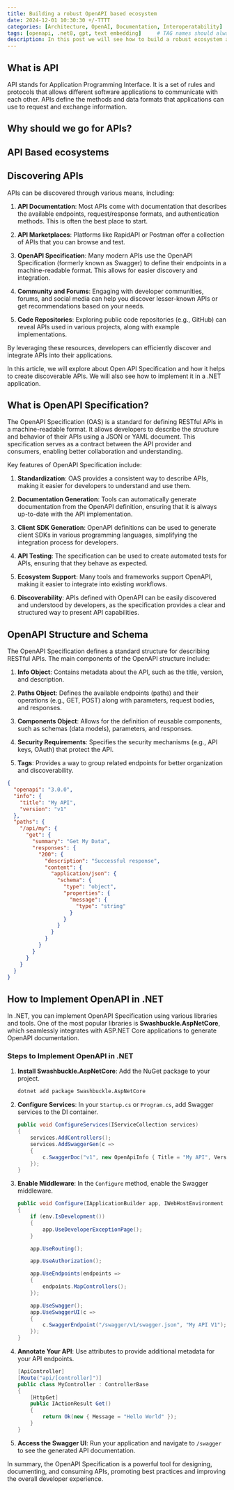 ```yaml
---
title: Building a robust OpenAPI based ecosystem
date: 2024-12-01 10:30:30 +/-TTTT
categories: [Architecture, OpenAI, Documentation, Interoperatability]
tags: [openapi, .net8, gpt, text embedding]     # TAG names should always be lowercase
description: In this post we will see how to build a robust ecosystem around OpenAPI. We will see sample implementations and best practices around .NET 8.
---
```


## What is API

API stands for Application Programming Interface. It is a set of rules and protocols that allows different software applications to communicate with each other. APIs define the methods and data formats that applications can use to request and exchange information.

## Why should we go for APIs?

## API Based ecosystems

## Discovering APIs

APIs can be discovered through various means, including:

1. **API Documentation**: Most APIs come with documentation that describes the available endpoints, request/response formats, and authentication methods. This is often the best place to start.

2. **API Marketplaces**: Platforms like RapidAPI or Postman offer a collection of APIs that you can browse and test.

3. **OpenAPI Specification**: Many modern APIs use the OpenAPI Specification (formerly known as Swagger) to define their endpoints in a machine-readable format. This allows for easier discovery and integration.

4. **Community and Forums**: Engaging with developer communities, forums, and social media can help you discover lesser-known APIs or get recommendations based on your needs.

5. **Code Repositories**: Exploring public code repositories (e.g., GitHub) can reveal APIs used in various projects, along with example implementations.

By leveraging these resources, developers can efficiently discover and integrate APIs into their applications.

In this article, we will explore about Open API Specification and how it helps to create discoverable APIs. We will also see how to implement it in a .NET application.

## What is OpenAPI Specification?

The OpenAPI Specification (OAS) is a standard for defining RESTful APIs in a machine-readable format. It allows developers to describe the structure and behavior of their APIs using a JSON or YAML document. This specification serves as a contract between the API provider and consumers, enabling better collaboration and understanding.

Key features of OpenAPI Specification include:

1. **Standardization**: OAS provides a consistent way to describe APIs, making it easier for developers to understand and use them.

2. **Documentation Generation**: Tools can automatically generate documentation from the OpenAPI definition, ensuring that it is always up-to-date with the API implementation.

3. **Client SDK Generation**: OpenAPI definitions can be used to generate client SDKs in various programming languages, simplifying the integration process for developers.

4. **API Testing**: The specification can be used to create automated tests for APIs, ensuring that they behave as expected.

5. **Ecosystem Support**: Many tools and frameworks support OpenAPI, making it easier to integrate into existing workflows.

6. **Discoverability**: APIs defined with OpenAPI can be easily discovered and understood by developers, as the specification provides a clear and structured way to present API capabilities.

## OpenAPI Structure and Schema

The OpenAPI Specification defines a standard structure for describing RESTful APIs. The main components of the OpenAPI structure include:

1. **Info Object**: Contains metadata about the API, such as the title, version, and description.

2. **Paths Object**: Defines the available endpoints (paths) and their operations (e.g., GET, POST) along with parameters, request bodies, and responses.

3. **Components Object**: Allows for the definition of reusable components, such as schemas (data models), parameters, and responses.

4. **Security Requirements**: Specifies the security mechanisms (e.g., API keys, OAuth) that protect the API.

5. **Tags**: Provides a way to group related endpoints for better organization and discoverability.

```json
{
  "openapi": "3.0.0",
  "info": {
    "title": "My API",
    "version": "v1"
  },
  "paths": {
    "/api/my": {
      "get": {
        "summary": "Get My Data",
        "responses": {
          "200": {
            "description": "Successful response",
            "content": {
              "application/json": {
                "schema": {
                  "type": "object",
                  "properties": {
                    "message": {
                      "type": "string"
                    }
                  }
                }
              }
            }
          }
        }
      }
    }
  }
}
```

## How to Implement OpenAPI in .NET

In .NET, you can implement OpenAPI Specification using various libraries and tools. One of the most popular libraries is **Swashbuckle.AspNetCore**, which seamlessly integrates with ASP.NET Core applications to generate OpenAPI documentation.

### Steps to Implement OpenAPI in .NET

1. **Install Swashbuckle.AspNetCore**: Add the NuGet package to your project.

   ```bash
   dotnet add package Swashbuckle.AspNetCore
   ```

2. **Configure Services**: In your `Startup.cs` or `Program.cs`, add Swagger services to the DI container.

   ```csharp
   public void ConfigureServices(IServiceCollection services)
   {
       services.AddControllers();
       services.AddSwaggerGen(c =>
       {
           c.SwaggerDoc("v1", new OpenApiInfo { Title = "My API", Version = "v1" });
       });
   }
   ```

3. **Enable Middleware**: In the `Configure` method, enable the Swagger middleware.

   ```csharp
   public void Configure(IApplicationBuilder app, IWebHostEnvironment env)
   {
       if (env.IsDevelopment())
       {
           app.UseDeveloperExceptionPage();
       }

       app.UseRouting();

       app.UseAuthorization();

       app.UseEndpoints(endpoints =>
       {
           endpoints.MapControllers();
       });

       app.UseSwagger();
       app.UseSwaggerUI(c =>
       {
           c.SwaggerEndpoint("/swagger/v1/swagger.json", "My API V1");
       });
   }
   ```

4. **Annotate Your API**: Use attributes to provide additional metadata for your API endpoints.

   ```csharp
   [ApiController]
   [Route("api/[controller]")]
   public class MyController : ControllerBase
   {
       [HttpGet]
       public IActionResult Get()
       {
           return Ok(new { Message = "Hello World" });
       }
   }
   ```

5. **Access the Swagger UI**: Run your application and navigate to `/swagger` to see the generated API documentation.

In summary, the OpenAPI Specification is a powerful tool for designing, documenting, and consuming APIs, promoting best practices and improving the overall developer experience.
